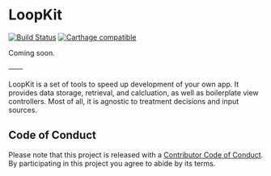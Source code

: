 # LoopKit

[![Build Status](https://travis-ci.org/loudnate/LoopKit.svg?branch=master)](https://travis-ci.org/loudnate/LoopKit)
[![Carthage compatible](https://img.shields.io/badge/Carthage-compatible-4BC51D.svg?style=flat)](https://github.com/Carthage/Carthage)

Coming soon.

––––

LoopKit is a set of tools to speed up development of your own app. It provides data storage, retrieval, and calcluation, as well as boilerplate view controllers. Most of all, it is agnostic to treatment decisions and input sources.

## Code of Conduct

Please note that this project is released with a [Contributor Code of Conduct](https://github.com/loudnate/LoopKit/blob/master/CODE_OF_CONDUCT.md). By participating in this project you agree to abide by its terms.
